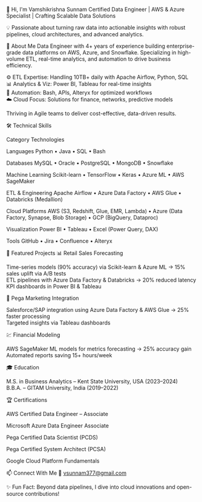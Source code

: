 👋 Hi, I'm Vamshikrishna Sunnam
Certified Data Engineer | AWS & Azure Specialist | Crafting Scalable Data Solutions
  
💡 Passionate about turning raw data into actionable insights with robust pipelines, cloud architectures, and advanced analytics.


🌟 About Me
Data Engineer with 4+ years of experience building enterprise-grade data platforms on AWS, Azure, and Snowflake. Specializing in high-volume ETL, real-time analytics, and automation to drive business efficiency.

⚙️ ETL Expertise: Handling 10TB+ daily with Apache Airflow, Python, SQL  
📊 Analytics & Viz: Power BI, Tableau for real-time insights  
🤖 Automation: Bash, APIs, Alteryx for optimized workflows  
☁️ Cloud Focus: Solutions for finance, networks, predictive models

Thriving in Agile teams to deliver cost-effective, data-driven results.

🛠️ Technical Skills

Category
Technologies

Languages
Python • Java • SQL • Bash   

Databases
MySQL • Oracle • PostgreSQL • MongoDB • Snowflake

Machine Learning
Scikit-learn • TensorFlow • Keras • Azure ML • AWS SageMaker

ETL & Engineering
Apache Airflow • Azure Data Factory • AWS Glue • Databricks (Medallion)

Cloud Platforms
AWS (S3, Redshift, Glue, EMR, Lambda) • Azure (Data Factory, Synapse, Blob Storage) • GCP (BigQuery, Dataproc)
  
Visualization
Power BI • Tableau • Excel (Power Query, DAX)

Tools
GitHub • Jira • Confluence • Alteryx

📌 Featured Projects
📊 Retail Sales Forecasting

Time-series models (90% accuracy) via Scikit-learn & Azure ML → 15% sales uplift via A/B tests  
ETL pipelines with Azure Data Factory & Databricks → 20% reduced latency  
KPI dashboards in Power BI & Tableau

🏦 Pega Marketing Integration

Salesforce/SAP integration using Azure Data Factory & AWS Glue → 25% faster processing  
Targeted insights via Tableau dashboards

💹 Financial Modeling

AWS SageMaker ML models for metrics forecasting → 25% accuracy gain  
Automated reports saving 15+ hours/week


🎓 Education

M.S. in Business Analytics – Kent State University, USA (2023–2024)  
B.B.A. – GITAM University, India (2019–2022)


🏆 Certifications

AWS Certified Data Engineer – Associate

Microsoft Azure Data Engineer Associate

Pega Certified Data Scientist (PCDS)

Pega Certified System Architect (PCSA)

Google Cloud Platform Fundamentals

📫 Connect With Me
📧 vsunnam377@gmail.com  
  

✨ Fun Fact: Beyond data pipelines, I dive into cloud innovations and open-source contributions!
